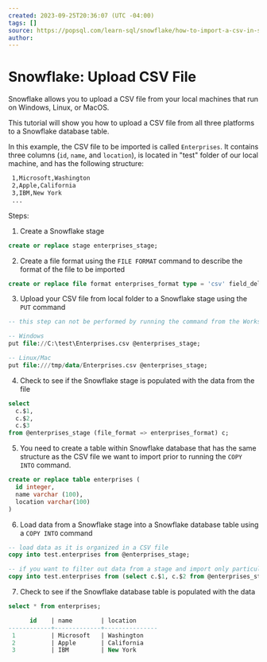 ```yaml
---
created: 2023-09-25T20:36:07 (UTC -04:00)
tags: []
source: https://popsql.com/learn-sql/snowflake/how-to-import-a-csv-in-snowflake
author: 
---
```


# Snowflake: Upload CSV File

Snowflake allows you to upload a CSV file from your local machines that run on Windows, Linux, or MacOS.

This tutorial will show you how to upload a CSV file from all three platforms to a Snowflake database table.

In this example, the CSV file to be imported is called `Enterprises`. It contains three columns (`id`, `name`, and `location`), is located in "test" folder of our local machine, and has the following structure:

```txt
 1,Microsoft,Washington
 2,Apple,California
 3,IBM,New York
 ...
```

Steps:

1.  Create a Snowflake stage

```sql
create or replace stage enterprises_stage;
```

2.  Create a file format using the `FILE FORMAT` command to describe the format of the file to be imported

```sql
create or replace file format enterprises_format type = 'csv' field_delimiter = ',';
```

3.  Upload your CSV file from local folder to a Snowflake stage using the `PUT` command

```sql
-- this step can not be performed by running the command from the Worksheets page on the Snowflake web interface. You'll need to install and use SnowSQL client to do this

-- Windows
put file://C:\test\Enterprises.csv @enterprises_stage;

-- Linux/Mac
put file:///tmp/data/Enterprises.csv @enterprises_stage;
```

4.  Check to see if the Snowflake stage is populated with the data from the file

```sql
select
  c.$1,
  c.$2,
  c.$3
from @enterprises_stage (file_format => enterprises_format) c;
```

5.  You need to create a table within Snowflake database that has the same structure as the CSV file we want to import prior to running the `COPY INTO` command.

```sql
create or replace table enterprises (
  id integer,
  name varchar (100),
  location varchar(100)
)
```

6.  Load data from a Snowflake stage into a Snowflake database table using a `COPY INTO` command

```sql
-- load data as it is organized in a CSV file
copy into test.enterprises from @enterprises_stage;

-- if you want to filter out data from a stage and import only particular columns
copy into test.enterprises from (select c.$1, c.$2 from @enterprises_stage (file_format => enterprises_format) c);
```

7.  Check to see if the Snowflake database table is populated with the data

```sql
select * from enterprises;

      id    | name        | location
------------+-------------+---------------
 1          | Microsoft   | Washington
 2          | Apple       | California
 3          | IBM         | New York
```

